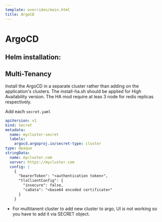 ```yaml
---
template: overrides/main.html
title: ArgoCD
---
```

# ArgoCD
## Helm installation:


## Multi-Tenancy
Install the ArgoCD in a separate cluster rather than adding on the application's clusters. The install-ha.sh should be applied for High Availability version. The HA mod require at leas 3 node for redis replicas respectively.

Add each
`secret.yaml`


```yml
apiVersion: v1
kind: Secret
metadata:
  name: mycluster-secret
  labels:
    argocd.argoproj.io/secret-type: cluster
type: Opaque
stringData:
  name: mycluster.com
  server: https://mycluster.com
  config: |
    {
      "bearerToken": "<authentication token>",
      "tlsClientConfig": {
        "insecure": false,
        "caData": "<base64 encoded certificate>"
      }
    }
```

* For multitanent cluster to add new cluster to argo, UI is not working so you have to add it via SECRET object.


